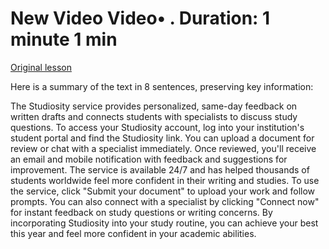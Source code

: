 # New Video Video• . Duration: 1 minute 1 min

[Original lesson](https://www.coursera.org/learn/uol-discrete-mathematics/lecture/pkeLG/new-video)

Here is a summary of the text in 8 sentences, preserving key information:

The Studiosity service provides personalized, same-day feedback on written drafts and connects students with specialists to discuss study questions. To access your Studiosity account, log into your institution's student portal and find the Studiosity link. You can upload a document for review or chat with a specialist immediately. Once reviewed, you'll receive an email and mobile notification with feedback and suggestions for improvement. The service is available 24/7 and has helped thousands of students worldwide feel more confident in their writing and studies. To use the service, click "Submit your document" to upload your work and follow prompts. You can also connect with a specialist by clicking "Connect now" for instant feedback on study questions or writing concerns. By incorporating Studiosity into your study routine, you can achieve your best this year and feel more confident in your academic abilities.

